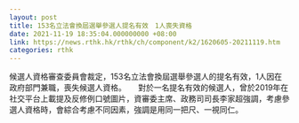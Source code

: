 ```yaml
---
layout: post
title: 153名立法會換屆選舉參選人提名有效　1人喪失資格
date: 2021-11-19 18:35:04.000000000 +08:00
link: https://news.rthk.hk/rthk/ch/component/k2/1620605-20211119.htm
categories: rthk
---
```


候選人資格審查委員會裁定，153名立法會換屆選舉參選人的提名有效，1人因在政府部門兼職，喪失候選人資格。
　
對於一名提名有效的候選人，曾於2019年在社交平台上載提及反修例口號圖片，資審委主席、政務司司長李家超強調，考慮參選人資格時，會綜合考慮不同因素，強調是用同一把尺、一視同仁。
